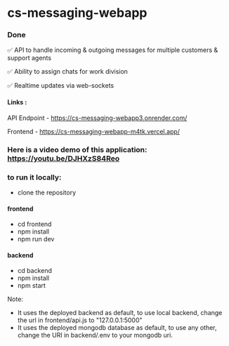 # cs-messaging-webapp

### Done
✅ API to handle incoming & outgoing messages for multiple customers & support agents

✅ Ability to assign chats for work division

✅ Realtime updates via web-sockets


#### Links : 

API Endpoint - https://cs-messaging-webapp3.onrender.com/

Frontend - https://cs-messaging-webapp-m4tk.vercel.app/

### Here is a video demo of this application: https://youtu.be/DJHXzS84Reo

### to run it locally:
- clone the repository
#### frontend
- cd frontend
- npm install
- npm run dev
#### backend
- cd backend
- npm install
- npm start

Note: 
- It uses the deployed backend as default, to use local backend, change the url in frontend/api.js to "127.0.0.1:5000"
- It uses the deployed mongodb database as default, to use any other, change the URI in backend/.env to your mongodb uri.



